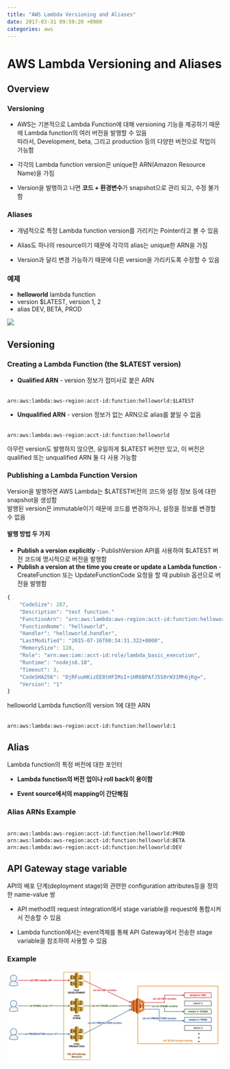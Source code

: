 ```yaml
---
title: "AWS Lambda Versioning and Aliases"
date: 2017-03-31 09:59:20 +0900
categories: aws
---
```


# AWS Lambda Versioning and Aliases

## Overview

### Versioning
* AWS는 기본적으로 Lambda Function에 대해 versioning 기능을 제공하기 때문에 Lambda function의 여러 버전을 발행할 수 있음  
따라서, Development, beta, 그리고 production 등의 다양한 버전으로 작업이 가능함

* 각각의  Lambda function version은  unique한 ARN(Amazon Resource Name)을 가짐

* Version을 발행하고 나면 **코드 + 환경변수**가 snapshot으로 관리 되고, 수정 불가함

### Aliases
* 개념적으로 특정 Lambda function version를 가리키는 Pointer라고 볼 수 있음

* Alias도 하나의 resource이기 때문에 각각의 alias는 unique한 ARN을 가짐

* Version과 달리 변경 가능하기 때문에 다른 version을 가리키도록 수정할 수 있음

### 예제
- **helloworld** lambda function  
- version $LATEST, version 1, 2
- alias DEV, BETA, PROD




![](https://pbs.twimg.com/media/CRMFJ1jWcAA13Tg.png:large)
## Versioning

### Creating a Lambda Function (the $LATEST version)

* **Qualified ARN** - version 정보가 접미사로 붙은 ARN


```

arn:aws:lambda:aws-region:acct-id:function:helloworld:$LATEST
```  
* **Unqualified ARN** - version 정보가 없는 ARN으로 alias를 붙일 수 없음


```

arn:aws:lambda:aws-region:acct-id:function:helloworld
```

아무런 version도 발행하지 않으면, 유일하게 $LATEST 버전만 있고, 이 버전은 qualified 또는 unqualified ARN 둘 다 사용 가능함  


### Publishing a Lambda Function Version

Version을 발행하면 AWS Lambda는 $LATEST버전의 코드와 설정 정보 등에 대한 snapshot을 생성함  
발행된 version은 immutable이기 때문에 코드를 변경하거나, 설정을 정보를 변경할 수 없음

#### 발행 방법 두 가지
* **Publish a version explicitly** - PublishVersion API를 사용하여  $LATEST 버전 코드에 명시적으로 버전을 발행함
* **Publish a version at the time you create or update a Lambda function** - CreateFunction 또는 UpdateFunctionCode 요청을 할 때 publish 옵션으로 버전을 발행함

```javascript
{
    "CodeSize": 287,
    "Description": "test function."
    "FunctionArn": "arn:aws:lambda:aws-region:acct-id:function:helloworld",
    "FunctionName": "helloworld",
    "Handler": "helloworld.handler",
    "LastModified": "2015-07-16T00:34:31.322+0000",
    "MemorySize": 128,
    "Role": "arn:aws:iam::acct-id:role/lambda_basic_execution",
    "Runtime": "nodejs6.10",
    "Timeout": 3,
    "CodeSHA256": "OjRFuuHKizEE8tHFIMsI+iHR6BPAfJ5S0rW31Mh6jKg=",
    "Version": "1" 
}
```

helloworld Lambda function의 version 1에 대한 ARN  

```

arn:aws:lambda:aws-region:acct-id:function:helloworld:1
```

## Alias

Lambda function의 특정 버전에 대한 포인터

* **Lambda function의 버전 업이나 roll back이 용이함**


* **Event source에서의 mapping이 간단해짐**


### Alias ARNs Example
```

arn:aws:lambda:aws-region:acct-id:function:helloworld:PROD
arn:aws:lambda:aws-region:acct-id:function:helloworld:BETA
arn:aws:lambda:aws-region:acct-id:function:helloworld:DEV
```



## API Gateway stage variable 
API의 배포 단계(deployment stage)와 관련한 configuration attributes등을 정의한 name-value 쌍

* API method의 request integration에서 stage variable을 request에 통합시켜서 전송할 수 있음

* Lambda function에서는 event객체를 통해 API Gateway에서 전송한 stage variable을 참조하여 사용할 수 있음



### Example
![](https://github.com/hwangssi/TIL/blob/master/aws/CI_STAGE.png?raw=true)

